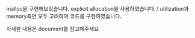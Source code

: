 malloc을 구현해보았습니다.
explicit allocation을 사용하였습니다..!
utilization과 memory측면 모두 고려하여 코드를 구현하였습니다.

자세한 내용은 document를 참고해주세요
